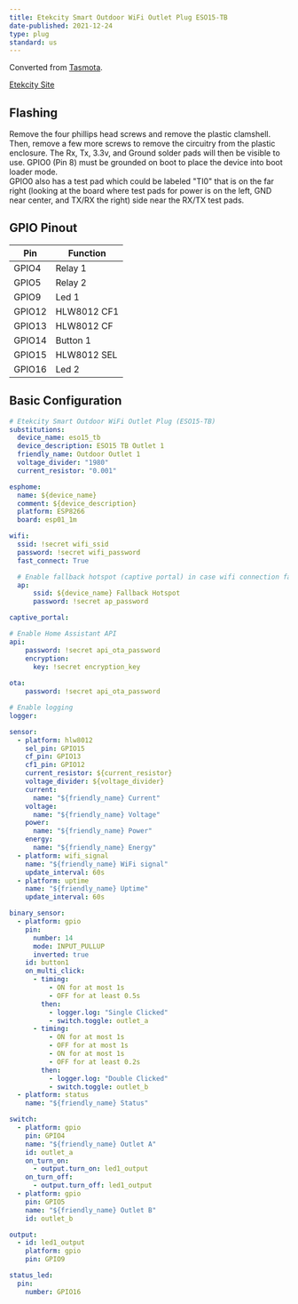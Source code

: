 ```yaml
---
title: Etekcity Smart Outdoor WiFi Outlet Plug ESO15-TB
date-published: 2021-12-24
type: plug
standard: us
---
```


Converted from [Tasmota](https://templates.blakadder.com/etekcity_ES015-TB.html).

[Etekcity Site](https://www.etekcity.com/products/smart-outdoor-wifi-outlet-eso15-tb)

## Flashing

Remove the four phillips head screws and remove the plastic clamshell.
Then, remove a few more screws to remove the circuitry from the plastic enclosure.
The Rx, Tx, 3.3v, and Ground solder pads will then be visible to use.
GPIO0 (Pin 8) must be grounded on boot to place the device into boot loader mode.  
GPIO0 also has a test pad which could be labeled "TI0" that is on the far right (looking at the board where test pads for power is on the left, GND near center, and TX/RX the right) side near the RX/TX test pads.

## GPIO Pinout

|Pin   |Function   |
|------|-----------|
|GPIO4 |Relay 1    |
|GPIO5 |Relay 2    |
|GPIO9 |Led 1      |
|GPIO12|HLW8012 CF1|
|GPIO13|HLW8012 CF |
|GPIO14|Button 1   |
|GPIO15|HLW8012 SEL|
|GPIO16|Led 2      |

## Basic Configuration

```yaml
# Etekcity Smart Outdoor WiFi Outlet Plug (ESO15-TB)
substitutions:
  device_name: eso15_tb
  device_description: ESO15 TB Outlet 1
  friendly_name: Outdoor Outlet 1
  voltage_divider: "1980"
  current_resistor: "0.001"

esphome:
  name: ${device_name}
  comment: ${device_description}
  platform: ESP8266
  board: esp01_1m

wifi:
  ssid: !secret wifi_ssid
  password: !secret wifi_password
  fast_connect: True

  # Enable fallback hotspot (captive portal) in case wifi connection fails
  ap:
      ssid: ${device_name} Fallback Hotspot
      password: !secret ap_password

captive_portal:

# Enable Home Assistant API
api:
    password: !secret api_ota_password
    encryption:
      key: !secret encryption_key
  
ota:
    password: !secret api_ota_password

# Enable logging
logger:

sensor:
  - platform: hlw8012
    sel_pin: GPIO15
    cf_pin: GPIO13
    cf1_pin: GPIO12
    current_resistor: ${current_resistor}
    voltage_divider: ${voltage_divider}
    current:
      name: "${friendly_name} Current"
    voltage:
      name: "${friendly_name} Voltage"
    power:
      name: "${friendly_name} Power"
    energy:
      name: "${friendly_name} Energy"
  - platform: wifi_signal
    name: "${friendly_name} WiFi signal"
    update_interval: 60s
  - platform: uptime
    name: "${friendly_name} Uptime"
    update_interval: 60s

binary_sensor:
  - platform: gpio
    pin:
      number: 14
      mode: INPUT_PULLUP
      inverted: true
    id: button1
    on_multi_click:
      - timing:
          - ON for at most 1s
          - OFF for at least 0.5s
        then:
          - logger.log: "Single Clicked"
          - switch.toggle: outlet_a
      - timing:
          - ON for at most 1s
          - OFF for at most 1s
          - ON for at most 1s
          - OFF for at least 0.2s
        then:
          - logger.log: "Double Clicked"
          - switch.toggle: outlet_b
  - platform: status
    name: "${friendly_name} Status"

switch:
  - platform: gpio
    pin: GPIO4
    name: "${friendly_name} Outlet A"
    id: outlet_a
    on_turn_on:
      - output.turn_on: led1_output
    on_turn_off:
      - output.turn_off: led1_output
  - platform: gpio
    pin: GPIO5
    name: "${friendly_name} Outlet B"
    id: outlet_b

output:
  - id: led1_output
    platform: gpio
    pin: GPIO9

status_led:
  pin:
    number: GPIO16
```
